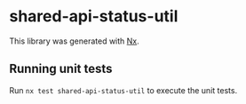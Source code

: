 # shared-api-status-util

This library was generated with [Nx](https://nx.dev).

## Running unit tests

Run `nx test shared-api-status-util` to execute the unit tests.
